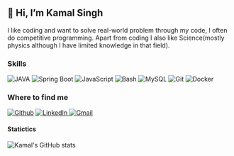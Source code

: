 ## 👋 Hi, I’m Kamal Singh

I like coding and want to solve real-world problem through my code, I often do competitive programming. Apart from coding I also like Science(mostly physics although I have limited knowledge in that field). 

### Skills

<p>
<img alt="JAVA" src="https://img.shields.io/badge/-JAVA-276DC3?style=flat-square&logo=java&logoColor=white" />
<img alt="Spring Boot" src="https://img.shields.io/badge/-Spring Boot-2496ED?style=flat-square&logo=spring&logoColor=white" />
<img alt="JavaScript" src="https://img.shields.io/badge/-NodeJs-3776AB?style=flat-square&logo=node&logoColor=white" />
<img alt="Bash" src="https://img.shields.io/badge/-Bash-4EAA25?style=flat-square&logo=gnu-bash&logoColor=white" />
<img alt="MySQL" src="https://img.shields.io/badge/-SQL-003B57?style=flat-square&logo=mysql&logoColor=white" />
<img alt="Git" src="https://img.shields.io/badge/-Git-F05032?style=flat-square&logo=git&logoColor=white" />
<img alt="Docker" src="https://img.shields.io/badge/-Docker-2496ED?style=flat-square&logo=docker&logoColor=white" />
</p>

<h3><b>Where to find me</b></h3>
<p>
<a href="https://github.com/Kamal010110011000" target="_blank"><img alt="Github" src="https://img.shields.io/badge/GitHub-%2312100E.svg?&style=flat-square&logo=Github&logoColor=white" /></a> 
<a href="https://linkedin.com/in/kamal-singh-developer" target="_blank"><img alt="LinkedIn" src="https://img.shields.io/badge/linkedin-%230077B5.svg?&style=flat-square&logo=linkedin&logoColor=white" />
</a>
<a href="kamalsingh.4iv1@gmail.com" target="_blank"><img alt="Gmail" src="https://img.shields.io/badge/gmail-%230077B5.svg?&style=flat-square&logo=gmail&logoColor=white" />
</a>
</p>

#### Statictics
![Kamal's GitHub stats](https://github-readme-stats.vercel.app/api?username=Kamal010110011000&show_icons=true&theme=dark&count_private=true)

<!--
[![Top Langs](https://github-readme-stats.vercel.app/api/top-langs/?username=Kamal010110011000&langs_count=6)](https://github.com/Kamal010110011000/github-readme-stats)
-->


